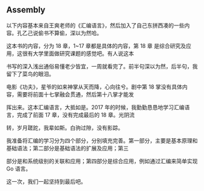 ## Assembly

以下内容基本来自王爽老师的《汇编语言》，然后加入了自己东拼西凑的一些内容。孔乙己说偷书不算偷，深以为然哈。  



这本书的内容，分为 18 章，1~17 章都是具体的内容，第 18 章 是综合研究及应用，这很有大学里面做研究课题的感觉吧。有人说这本

书写的深入浅出通俗易懂老少皆宜，一周就看完了。前半句深以为然，后半句，我留下了菜鸟的眼泪。  



电影《功夫》，星爷的如来神掌从天而降，心向往兮。剧中第 18 掌没有具体内容，需要将前面十七掌融会贯通，然后第十八掌才能发

挥出来。这本汇编语言，大抵如是。2017 年的时候，我勤勤恳恳地学习汇编语言，完成了前面 17 章，没有完成最后的 18 章。光阴流

转，岁月蹉跎，我辈如斯。白驹过隙，没有影踪。



我准备将汇编的学习分为四个部分，分别填充完善。第一部分，主要是基本原理和基础语法；第二部分是基础语法的扩展及应用；第三

部分是和系统级别的关联和应用；第四部分是综合应用，例如通过汇编来简单实现 Go 语言。  



这一次，我们一起坚持到最后吧。





